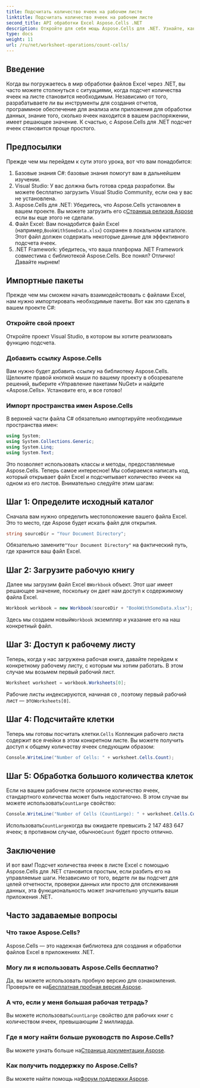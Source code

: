 ```yaml
---
title: Подсчитать количество ячеек на рабочем листе
linktitle: Подсчитать количество ячеек на рабочем листе
second_title: API обработки Excel Aspose.Cells .NET
description: Откройте для себя мощь Aspose.Cells для .NET. Узнайте, как подсчитывать ячейки на листе Excel с помощью этого пошагового руководства.
type: docs
weight: 11
url: /ru/net/worksheet-operations/count-cells/
---
```

## Введение
Когда вы погружаетесь в мир обработки файлов Excel через .NET, вы часто можете столкнуться с ситуациями, когда подсчет количества ячеек на листе становится необходимым. Независимо от того, разрабатываете ли вы инструменты для создания отчетов, программное обеспечение для анализа или приложения для обработки данных, знание того, сколько ячеек находится в вашем распоряжении, имеет решающее значение. К счастью, с Aspose.Cells для .NET подсчет ячеек становится проще простого.
## Предпосылки
Прежде чем мы перейдем к сути этого урока, вот что вам понадобится:
1. Базовые знания C#: базовые знания помогут вам в дальнейшем изучении.
2. Visual Studio: У вас должна быть готова среда разработки. Вы можете бесплатно загрузить Visual Studio Community, если она у вас не установлена.
3.  Aspose.Cells для .NET: Убедитесь, что Aspose.Cells установлен в вашем проекте. Вы можете загрузить его с[Страница релизов Aspose](https://releases.aspose.com/cells/net/) если вы еще этого не сделали.
4.  Файл Excel: Вам понадобится файл Excel (например,`BookWithSomeData.xlsx`) сохранен в локальном каталоге. Этот файл должен содержать некоторые данные для эффективного подсчета ячеек.
5. .NET Framework: убедитесь, что ваша платформа .NET Framework совместима с библиотекой Aspose.Cells.
Все понял? Отлично! Давайте нырнем!
## Импортные пакеты
Прежде чем мы сможем начать взаимодействовать с файлами Excel, нам нужно импортировать необходимые пакеты. Вот как это сделать в вашем проекте C#:
### Откройте свой проект
Откройте проект Visual Studio, в котором вы хотите реализовать функцию подсчета. 
### Добавить ссылку Aspose.Cells
Вам нужно будет добавить ссылку на библиотеку Aspose.Cells. Щелкните правой кнопкой мыши по вашему проекту в обозревателе решений, выберите «Управление пакетами NuGet» и найдите «Aspose.Cells». Установите его, и все готово!
### Импорт пространства имен Aspose.Cells
В верхней части файла C# обязательно импортируйте необходимые пространства имен:
```csharp
using System;
using System.Collections.Generic;
using System.Linq;
using System.Text;
```
Это позволяет использовать классы и методы, предоставляемые Aspose.Cells.
Теперь самое интересное! Мы собираемся написать код, который открывает файл Excel и подсчитывает количество ячеек на одном из его листов. Внимательно следуйте этим шагам:
## Шаг 1: Определите исходный каталог
Сначала вам нужно определить местоположение вашего файла Excel. Это то место, где Aspose будет искать файл для открытия.
```csharp
string sourceDir = "Your Document Directory";
```
 Обязательно замените`"Your Document Directory"` на фактический путь, где хранится ваш файл Excel.
## Шаг 2: Загрузите рабочую книгу
 Далее мы загрузим файл Excel в`Workbook` объект. Этот шаг имеет решающее значение, поскольку он дает нам доступ к содержимому файла Excel.
```csharp
Workbook workbook = new Workbook(sourceDir + "BookWithSomeData.xlsx");
```
 Здесь мы создаем новый`Workbook` экземпляр и указание его на наш конкретный файл.
## Шаг 3: Доступ к рабочему листу
Теперь, когда у нас загружена рабочая книга, давайте перейдем к конкретному рабочему листу, с которым мы хотим работать. В этом случае мы возьмем первый рабочий лист.
```csharp
Worksheet worksheet = workbook.Worksheets[0];
```
 Рабочие листы индексируются, начиная с`0` , поэтому первый рабочий лист — это`Worksheets[0]`.
## Шаг 4: Подсчитайте клетки
 Теперь мы готовы посчитать клетки.`Cells` Коллекция рабочего листа содержит все ячейки в этом конкретном листе. Вы можете получить доступ к общему количеству ячеек следующим образом:
```csharp
Console.WriteLine("Number of Cells: " + worksheet.Cells.Count);
```
## Шаг 5: Обработка большого количества клеток
 Если на вашем рабочем листе огромное количество ячеек, стандартного количества может быть недостаточно. В этом случае вы можете использовать`CountLarge` свойство:
```csharp
Console.WriteLine("Number of Cells (CountLarge): " + worksheet.Cells.CountLarge);
```
 Использовать`CountLarge`когда вы ожидаете превысить 2 147 483 647 ячеек; в противном случае, обычное`Count` будет просто отлично.
## Заключение
И вот вам! Подсчет количества ячеек в листе Excel с помощью Aspose.Cells для .NET становится простым, если разбить его на управляемые шаги. Независимо от того, ведете ли вы подсчет для целей отчетности, проверки данных или просто для отслеживания данных, эта функциональность может значительно улучшить ваши приложения .NET.
## Часто задаваемые вопросы
### Что такое Aspose.Cells?
Aspose.Cells — это надежная библиотека для создания и обработки файлов Excel в приложениях .NET.
### Могу ли я использовать Aspose.Cells бесплатно?
 Да, вы можете использовать пробную версию для ознакомления. Проверьте ее на[Бесплатная пробная версия Aspose](https://releases.aspose.com/).
### А что, если у меня большая рабочая тетрадь?
 Вы можете использовать`CountLarge` свойство для рабочих книг с количеством ячеек, превышающим 2 миллиарда.
### Где я могу найти больше руководств по Aspose.Cells?
 Вы можете узнать больше на[Страница документации Aspose](https://reference.aspose.com/cells/net/).
### Как получить поддержку по Aspose.Cells?
 Вы можете найти помощь на[Форум поддержки Aspose](https://forum.aspose.com/c/cells/9).
